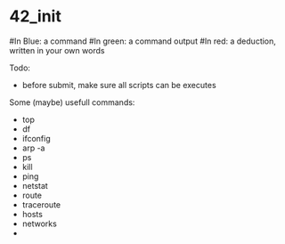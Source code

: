 # 42_init

#In Blue:	a command
#In green:	a command output
#In red:	a deduction, written in your own words

Todo:
 - before submit, make sure all scripts can be executes

Some (maybe) usefull commands:
 - top
 - df
 - ifconfig
 - arp -a
 - ps
 - kill
 - ping
 - netstat
 - route
 - traceroute
 - hosts
 - networks
 - 
